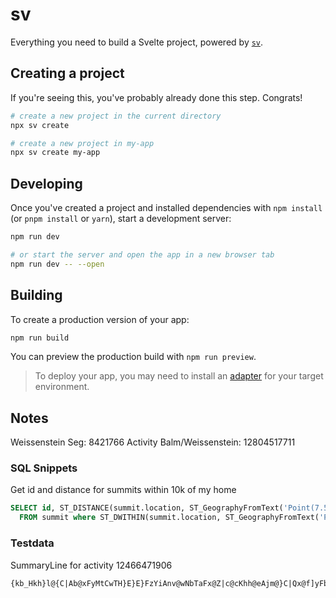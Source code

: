 # sv

Everything you need to build a Svelte project, powered by [`sv`](https://github.com/sveltejs/cli).

## Creating a project

If you're seeing this, you've probably already done this step. Congrats!

```bash
# create a new project in the current directory
npx sv create

# create a new project in my-app
npx sv create my-app
```

## Developing

Once you've created a project and installed dependencies with `npm install` (or `pnpm install` or `yarn`), start a development server:

```bash
npm run dev

# or start the server and open the app in a new browser tab
npm run dev -- --open
```

## Building

To create a production version of your app:

```bash
npm run build
```

You can preview the production build with `npm run preview`.

> To deploy your app, you may need to install an [adapter](https://svelte.dev/docs/kit/adapters) for your target environment.

## Notes

Weissenstein Seg: 8421766
Activity Balm/Weissenstein: 12804517711

### SQL Snippets

Get id and distance for summits within 10k of my home

```sql
SELECT id, ST_DISTANCE(summit.location, ST_GeographyFromText('Point(7.529729 47.201165)')) as distance
  FROM summit where ST_DWITHIN(summit.location, ST_GeographyFromText('Point(7.529729 47.201165)'), 10000)
```

### Testdata

SummaryLine for activity 12466471906

```txt
{kb_Hkh}l@{C|Ab@xFyMtCwTH}E}E}FzYiAnv@wNbTaFx@Z|c@cKhh@eAjm@}C|Qx@f]yFb`@_@dWiC|GnFbKhH|l@`FjBdKsE`FzNkBfJv@lEbXhF|KvQzHY|AtYG`W^zk@mGhErDxh@tRxo@K~Efh@~cCpK~KyGfIbAbFsIbFtA|MsCdH{KdDl@te@tChPqHdUDhd@nKx_@MxHkEhEiJyJqa@gpAiLsj@sKaSmAcLoGgCsDyJdBvNhF~D_AdKxFbQaBbl@rFxh@kCtn@aKiD_EnCjAgp@_Hai@mEcL_HmM}I}B}EqHe@hQwKnAmEiDoRig@iAaVmEyLkO_QwG|@lVjmAxIdm@hQt_@\\r_@rD`IcKl\\aTse@{Ig@tA~ImDvJuIeS{AuJiC`zAkJid@uBb@[pGNz\\hEte@~Ind@iBhBcNeJMhK}KhDsElJcAjm@rGbXrApU_DhvA{DfNtGhQmE`j@zHh_@bDvi@`HpG{GnQm@|LqBlAmBfx@_A|pAwCnMlNzx@dA|v@dFjq@|FfZF~Ndg@voAbFlFf@zGbChD~McAlNbQhAjNnYfPlB~UiB|NzKm^rOeGzJbPvR`IfOOtQvr@Fl[pBG~BiPDkQrBUnHdK~DtRmHnScDhZ[js@bH|WxFxz@jE|VdDeA`Cb]cAnEnJthATtuB~CfJvHbFxl@wQtDwHvD_n@bB|OvRbs@yFkk@O}VyCsHzAe^|I}AdLvRdHlApL|KbAaRnOgGlBsJsIun@tLgSvHkBjB{KoJmi@sAw[bXn^jGkP`_@tbAl_@hQvBfIbWgx@jBq^wL}tBaJy[{MaViZoxB}^oaAwJyj@We^tVtRtCsOnOuDnOsXlJuSjAsXfKwUvCgUuD_XyDyEkIw`@{KmYkBcd@`BgTqFuQeMeH`Ur@rRjVqBiGx@cJyIuYdFnClh@eYgCuM|O_JxDqTr@m_@`Hit@b@wv@hIsYrBgWqByRhVqFzLiUhS_R|HmZrMyL`o@ohA|@sNqIeJvKia@rXqWtJ{WrQmJ\\{c@iLaq@gKs\\RsSdG{[oCqb@r[_CxFuRJwOaB_VcG}TfEeGyMgm@cMcOoKm@aBwLwTse@aTsx@O{^gF_]iNoQt@_m@sEmTnD{SkGyg@kVcWk`@ig@qe@{NgQi@qIvFiZcXgUmq@dAcRwAoIeUac@cRez@qKwPfCye@mCig@kI]qMmJci@ku@av@gcC_g@zJwd@br@ie@jAuMdQyAvM~AnWmCbD`JlW`IzJ
```
